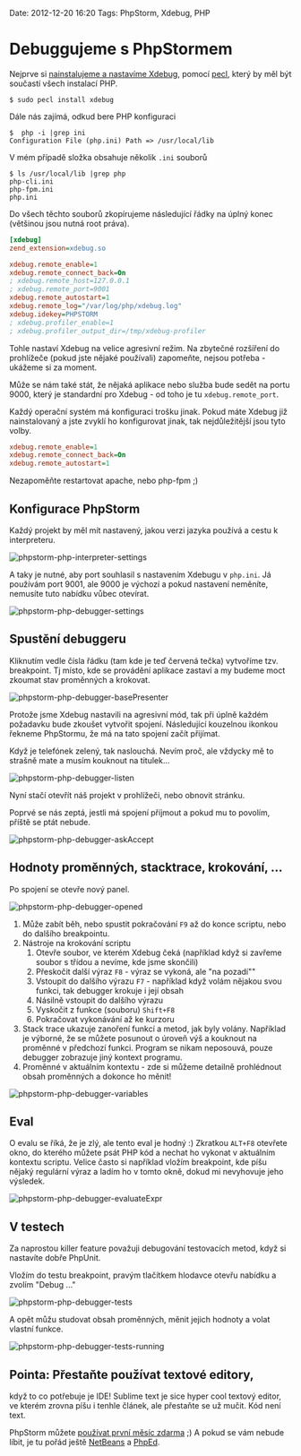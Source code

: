 Date: 2012-12-20 16:20
Tags: PhpStorm, Xdebug, PHP

# Debuggujeme s PhpStormem


Nejprve si [nainstalujeme a nastavíme Xdebug](http://xdebug.org/docs/install), pomocí [pecl](http://pecl.php.net/), který by měl být součastí všech instalací PHP.

```shell
$ sudo pecl install xdebug
```

Dále nás zajímá, odkud bere PHP konfiguraci

```shell
$  php -i |grep ini
Configuration File (php.ini) Path => /usr/local/lib
```

V mém případě složka obsahuje několik `.ini` souborů

```
$ ls /usr/local/lib |grep php
php-cli.ini
php-fpm.ini
php.ini
```

Do všech těchto souborů zkopírujeme následující řádky na úplný konec (většinou jsou nutná root práva).

```ini
[xdebug]
zend_extension=xdebug.so

xdebug.remote_enable=1
xdebug.remote_connect_back=On
; xdebug.remote_host=127.0.0.1
; xdebug.remote_port=9001
xdebug.remote_autostart=1
xdebug.remote_log="/var/log/php/xdebug.log"
xdebug.idekey=PHPSTORM
; xdebug.profiler_enable=1
; xdebug.profiler_output_dir=/tmp/xdebug-profiler
```

Tohle nastaví Xdebug na velice agresivní režim. Na zbytečné rozšíření do prohlížeče (pokud jste nějaké používali) zapomeňte, nejsou potřeba - ukážeme si za moment.

Může se nám také stát, že nějaká aplikace nebo služba bude sedět na portu 9000, který je standardní pro Xdebug - od toho je tu `xdebug.remote_port`.

Každý operační systém má konfiguraci trošku jinak. Pokud máte Xdebug již nainstalovaný a jste zvyklí ho konfigurovat jinak, tak nejdůležitější jsou tyto volby.

```ini
xdebug.remote_enable=1
xdebug.remote_connect_back=On
xdebug.remote_autostart=1
```

Nezapoměňte restartovat apache, nebo php-fpm ;)


## Konfigurace PhpStorm

Každý projekt by měl mít nastavený, jakou verzi jazyka používá a cestu k interpreteru.

![phpstorm-php-interpreter-settings](/content/phpstorm-php-interpreter-settings.png)

A taky je nutné, aby port souhlasil s nastavením Xdebugu v `php.ini`. Já používám port 9001, ale 9000 je výchozí a pokud nastavení neměníte, nemusíte tuto nabídku vůbec otevírat.

![phpstorm-php-debugger-settings](/content/phpstorm-php-debugger-settings.png)


## Spustění debuggeru

Kliknutím vedle čísla řádku (tam kde je teď červená tečka) vytvoříme tzv. breakpoint. Tj místo, kde se provádění aplikace zastaví a my budeme moct zkoumat stav proměnných a krokovat.

![phpstorm-php-debugger-basePresenter](/content/phpstorm-php-debugger-basePresenter.png)

Protože jsme Xdebug nastavili na agresivní mód, tak při úplně každém požadavku bude zkoušet vytvořit spojení. Následující kouzelnou ikonkou řekneme PhpStormu, že má na tato spojení začít přijímat.

Když je telefónek zelený, tak naslouchá. Nevím proč, ale vždycky mě to strašně mate a musím kouknout na titulek...

![phpstorm-php-debugger-listen](/content/phpstorm-php-debugger-listen.png)

Nyní stačí otevřít náš projekt v prohlížeči, nebo obnovit stránku.

Poprvé se nás zeptá, jestli má spojení příjmout a pokud mu to povolím, příště se ptát nebude.

![phpstorm-php-debugger-askAccept](/content/phpstorm-php-debugger-askAccept.png)


## Hodnoty proměnných, stacktrace, krokování, ...

Po spojení se otevře nový panel.

![phpstorm-php-debugger-opened](/content/phpstorm-php-debugger-opened.png)

1. Může zabít běh, nebo spustit pokračování `F9` až do konce scriptu, nebo do dalšího breakpointu.
2. Nástroje na krokování scriptu
	1. Otevře soubor, ve kterém Xdebug čeká (například když si zavřeme soubor s třídou a nevíme, kde jsme skončili)
	2. Přeskočit další výraz `F8` - výraz se vykoná, ale "na pozadí""
	3. Vstoupit do dalšího výrazu `F7` - například když volám nějakou svou funkci, tak debugger krokuje i její obsah
	4. Násilně vstoupit do dalšího výrazu
	5. Vyskočit z funkce (souboru) `Shift+F8`
	6. Pokračovat vykonávání až ke kurzoru
3. Stack trace ukazuje zanoření funkcí a metod, jak byly volány. Například je výborné, že se můžete posunout o úroveň výš a kouknout na proměnné v předchozí funkci. Program se nikam neposouvá, pouze debugger zobrazuje jiný kontext programu.
4. Proměnné v aktuálním kontextu - zde si můžeme detailně prohlédnout obsah proměnných a dokonce ho měnit!

![phpstorm-php-debugger-variables](/content/phpstorm-php-debugger-variables.png)


## Eval

O evalu se říká, že je zlý, ale tento eval je hodný :) Zkratkou `ALT+F8` otevřete okno, do kterého můžete psát PHP kód a nechat ho vykonat v aktuálním kontextu scriptu. Velice často si například vložím breakpoint, kde píšu nějaký regulární výraz a ladím ho v tomto okně, dokud mi nevyhovuje jeho výsledek.

![phpstorm-php-debugger-evaluateExpr](/content/phpstorm-php-debugger-evaluateExpr.png)


## V testech

Za naprostou killer feature považuji debugování testovacích metod, když si nastavíte dobře PhpUnit.

Vložím do testu breakpoint, pravým tlačítkem hlodavce otevřu nabídku a zvolím "Debug ..."

![phpstorm-php-debugger-tests](/content/phpstorm-php-debugger-tests.png)

A opět můžu studovat obsah proměnných, měnit jejich hodnoty a volat vlastní funkce.

![phpstorm-php-debugger-tests-running](/content/phpstorm-php-debugger-tests-running.png)


## Pointa: Přestaňte používat textové editory,

když to co potřebuje je IDE! Sublime text je sice hyper cool textový editor, ve kterém zrovna píšu i tenhle článek, ale přestaňte se už mučit. Kód není text.

PhpStorm můžete [používat první měsíc zdarma](http://www.jetbrains.com/phpstorm/) ;)
 A pokud se vám nebude líbit, je tu pořád ještě [NetBeans](http://netbeans.org/) a [PhpEd](http://www.nusphere.com/products/phped.htm).
